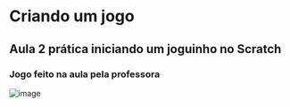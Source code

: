 # Criando um jogo
## Aula 2 prática iniciando um joguinho no Scratch 
### Jogo feito na aula pela professora

![image](https://user-images.githubusercontent.com/89542446/182007597-a757cc1e-81ae-48bb-897c-94c596e83e0b.png)
